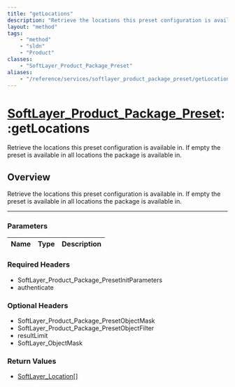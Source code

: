 ```yaml
---
title: "getLocations"
description: "Retrieve the locations this preset configuration is available in. If empty the preset is available in all locations the... "
layout: "method"
tags:
    - "method"
    - "sldn"
    - "Product"
classes:
    - "SoftLayer_Product_Package_Preset"
aliases:
    - "/reference/services/softlayer_product_package_preset/getLocations"
---
```

# [SoftLayer_Product_Package_Preset](/reference/services/SoftLayer_Product_Package_Preset)::getLocations


Retrieve the locations this preset configuration is available in. If empty the preset is available in all locations the package is available in.


## Overview 
Retrieve the locations this preset configuration is available in. If empty the preset is available in all locations the package is available in.

-----

### Parameters 
|Name | Type | Description |
| --- | --- | --- |


### Required Headers
* SoftLayer_Product_Package_PresetInitParameters
* authenticate


### Optional Headers
* SoftLayer_Product_Package_PresetObjectMask
* SoftLayer_Product_Package_PresetObjectFilter
* resultLimit
* SoftLayer_ObjectMask

### Return Values
* <a href='/reference/datatypes/SoftLayer_Location'>SoftLayer_Location[] </a>




